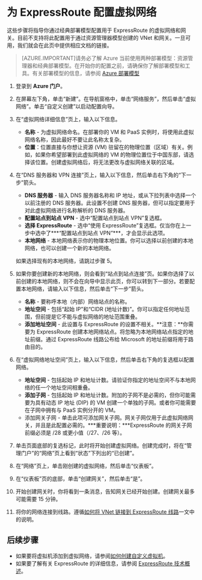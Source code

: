 <properties
   pageTitle="为 ExpressRoute 配置虚拟网络和网关 | Windows Azure"
   description="本文将指导你完成为 ExpressRoute 设置虚拟网络 (VNet)"
   documentationCenter="na"
   services="expressroute"
   authors="cherylmc"
   manager="carolz"
   editor=""
   tags="azure-service-management"/>

<tags 
   ms.service="expressroute"
   ms.date="09/22/2015"
   wacn.date="11/02/2015"/>

# 为 ExpressRoute 配置虚拟网络

这些步骤将指导你通过经典部署模型配置用于 ExpressRoute 的虚拟网络和网关。目前不支持将此配置用于通过资源管理器模型创建的 VNet 和网关。一旦可用，我们就会在此页中提供相应文档的链接。
 
>[AZURE.IMPORTANT]请务必了解 Azure 当前使用两种部署模型：资源管理器和经典部署模型。在开始你的配置之前，请确保你了解部署模型和工具。有关部署模型的信息，请参阅 [Azure 部署模型](/documentation/articles/azure-classic-rm)

1. 登录到 **Azure 门户**。

2. 在屏幕左下角，单击“新建”。在导航窗格中，单击“网络服务”，然后单击“虚拟网络”。单击“自定义创建”以启动配置向导。

3. 在“虚拟网络详细信息”页上，输入以下信息。

	- **名称** - 为虚拟网络命名。在部署你的 VM 和 PaaS 实例时，将使用此虚拟网络名称，因此最好不要让此名称太复杂。
	- **位置**：位置直接与你想让资源 (VM) 驻留在的物理位置（区域）有关。例如，如果你希望部署到此虚拟网络的 VM 的物理位置位于中国东部，请选择该位置。创建虚拟网络后，将无法更改与虚拟网络关联的区域。

4. 在“DNS 服务器和 VPN 连接”页上，输入以下信息，然后单击右下角的“下一步”箭头。

	- **DNS 服务器** - 输入 DNS 服务器名称和 IP 地址，或从下拉列表中选择一个以前注册的 DNS 服务器。此设置不创建 DNS 服务器，但可以指定要用于对此虚拟网络进行名称解析的 DNS 服务器。
	- **配置站点到站点 VPN** - 选中“配置站点到站点 VPN”复选框。
	- **选择 ExpressRoute** - 选中“使用 ExpressRoute”复选框。仅当你在上一步中选中了***“配置站点到站点 VPN”***，才会显示此选项。
	- **本地网络** - 本地网络表示你的物理本地位置。你可以选择以前创建的本地网络，也可以创建一个新的本地网络。

	如果选择现有的本地网络，请跳过步骤 5。

5. 如果你要创建新的本地网络，则会看到“站点到站点连接”页。如果你选择了以前创建的本地网络，则不会在向导中显示此页，你可以转到下一部分。若要配置本地网络，请输入以下信息，然后单击“下一步”箭头。

	- **名称** - 要称呼本地（内部）网络站点的名称。
	- **地址空间** - 包括“起始 IP”和“CIDR (地址计数)”。你可以指定任何地址范围，但前提是它不能与虚拟网络的地址范围重叠。
	- **添加地址空间** - 此设置与 ExpressRoute 的设置不相关。**注意：**你需要为 ExpressRoute 创建本地网络站点。将忽略为本地网络站点指定的地址前缀。通过 ExpressRoute 线路公布给 Microsoft 的地址前缀将用于路由目的。

6. 在“虚拟网络地址空间”页上，输入以下信息，然后单击右下角的复选框以配置网络。

	- **地址空间** - 包括起始 IP 和地址计数。请验证你指定的地址空间不与本地网络的任一个地址空间相重叠。
	- **添加子网** - 包括起始 IP 和地址计数。附加的子网不是必需的，但你可能需要为具有动态 IP 地址 (DIP) 的 VM 创建一个单独的子网。或者你可能需要在子网中拥有与 PaaS 实例分开的 VM。
	- 添加网关子网 - 单击此项可添加网关子网。网关子网仅用于此虚拟网络网关，并且是此配置必需的。***重要说明：***ExpressRoute 的网关子网前缀必须是 /28 或更小值（/27、/26 等）。

7. 单击页面底部的复选标记，此时将开始创建虚拟网络。创建完成时，将在“管理门户”的“网络”页上看到“状态”下列出的“已创建”。

8. 在“网络”页上，单击刚创建的虚拟网络，然后单击“仪表板”。
9. 在“仪表板”页的底部，单击“创建网关”，然后单击“是”。

10. 开始创建网关时，你将看到一条消息，告知网关已经开始创建。创建网关最多可能需要 15 分钟。

11. 将你的网络连接到线路。遵循[如何将 VNet 链接到 ExpressRoute 线路](/documentation/articles/expressroute-howto-linkvnets-classic)一文中的说明。

## 后续步骤

- 如果要将虚拟机添加到虚拟网络，请参阅[如何创建自定义虚拟机](/documentation/articles/virtual-machines-create-custom)。
- 如果要了解有关 ExpressRoute 的详细信息，请参阅 [ExpressRoute 技术概述](/documentation/articles/expressroute-introduction)。


 

<!---HONumber=76-->